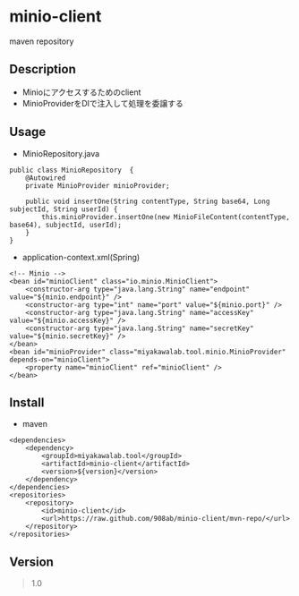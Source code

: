 # minio-client
maven repository


## Description
* Minioにアクセスするためのclient
* MinioProviderをDIで注入して処理を委譲する

## Usage
* MinioRepository.java
```
public class MinioRepository  {
    @Autowired
    private MinioProvider minioProvider;
    
    public void insertOne(String contentType, String base64, Long subjectId, String userId) {
        this.minioProvider.insertOne(new MinioFileContent(contentType, base64), subjectId, userId);
    }
}
```

* application-context.xml(Spring)
```
<!-- Minio -->
<bean id="minioClient" class="io.minio.MinioClient">
    <constructor-arg type="java.lang.String" name="endpoint" value="${minio.endpoint}" />
    <constructor-arg type="int" name="port" value="${minio.port}" />
    <constructor-arg type="java.lang.String" name="accessKey" value="${minio.accessKey}" />
    <constructor-arg type="java.lang.String" name="secretKey" value="${minio.secretKey}" />
</bean>
<bean id="minioProvider" class="miyakawalab.tool.minio.MinioProvider" depends-on="minioClient">
    <property name="minioClient" ref="minioClient" />
</bean>
```

## Install
* maven
```
<dependencies>
    <dependency>
        <groupId>miyakawalab.tool</groupId>
        <artifactId>minio-client</artifactId>
        <version>${version}</version>
    </dependency>
</dependencies>
<repositories>
    <repository>
        <id>minio-client</id>
        <url>https://raw.github.com/908ab/minio-client/mvn-repo/</url>
    </repository>
</repositories>
```


## Version
> 1.0


